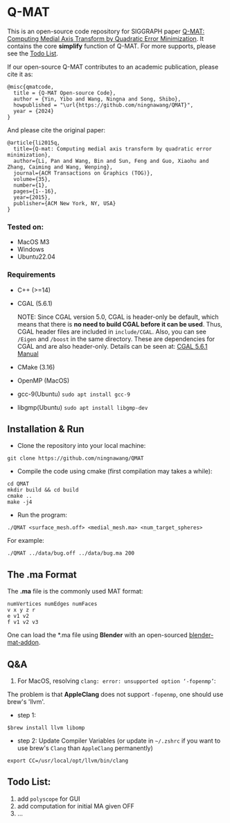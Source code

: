 # Q-MAT

This is an open-source code repository for SIGGRAPH paper [Q-MAT: Computing Medial Axis Transform by Quadratic Error Minimization](https://personal.utdallas.edu/~xguo/Q-MAT.pdf). It contains the core **simplify** function of Q-MAT. For more supports, please see the [Todo List](#todo-list). 

If our open-source Q-MAT contributes to an academic publication, please cite it as:
```
@misc{qmatcode,
  title = {Q-MAT Open-source Code},
  author = {Yin, Yibo and Wang, Ningna and Song, Shibo},
  howpublished = "\url{https://github.com/ningnawang/QMAT}",
  year = {2024}
}
```

And please cite the original paper:
```
@article{li2015q,
  title={Q-mat: Computing medial axis transform by quadratic error minimization},
  author={Li, Pan and Wang, Bin and Sun, Feng and Guo, Xiaohu and Zhang, Caiming and Wang, Wenping},
  journal={ACM Transactions on Graphics (TOG)},
  volume={35},
  number={1},
  pages={1--16},
  year={2015},
  publisher={ACM New York, NY, USA}
}
```


### Tested on:
- MacOS M3 
- Windows 
- Ubuntu22.04

### Requirements

- C++ (>=14)

- CGAL (5.6.1)

  NOTE: Since CGAL version 5.0, CGAL is header-only be default, which means that there is **no need to build CGAL before it can be used**. Thus, CGAL header files are included in `include/CGAL`. Also, you can see `/Eigen` and `/boost` in the same directory. These are dependencies for CGAL and are also header-only. Details can be seen at: [CGAL 5.6.1 Manual](https://doc.cgal.org/latest/Manual/thirdparty.html)
  
- CMake (3.16)

- OpenMP (MacOS)

- gcc-9(Ubuntu) `sudo apt install gcc-9`

- libgmp(Ubuntu) `sudo apt install libgmp-dev`


## Installation & Run

- Clone the repository into your local machine:

```
git clone https://github.com/ningnawang/QMAT
```

- Compile the code using cmake (first compilation may takes a while):

```
cd QMAT
mkdir build && cd build
cmake ..
make -j4
```

- Run the program:
```
./QMAT <surface_mesh.off> <medial_mesh.ma> <num_target_spheres>
```

For example:
```
./QMAT ../data/bug.off ../data/bug.ma 200 
```

## The **.ma** Format
The **.ma** file is the commonly used MAT format:
```
numVertices numEdges numFaces
v x y z r
e v1 v2
f v1 v2 v3
```
One can load the *.ma file using **Blender** with an open-sourced [blender-mat-addon](https://github.com/songshibo/blender-mat-addon).

## Q&A
1. For MacOS, resolving `clang: error: unsupported option ‘-fopenmp’`:

The problem is that **AppleClang** does not support `-fopenmp`, one should use brew's 'llvm'.
  
- step 1:
```
$brew install llvm libomp
```
- step 2: Update Compiler Variables (or update in `~/.zshrc` if you want to use brew's `Clang` than `AppleClang` permanently)
```
export CC=/usr/local/opt/llvm/bin/clang
```

## Todo List:
1. add `polyscope` for GUI
2. add computation for initial MA given OFF
4. ...
